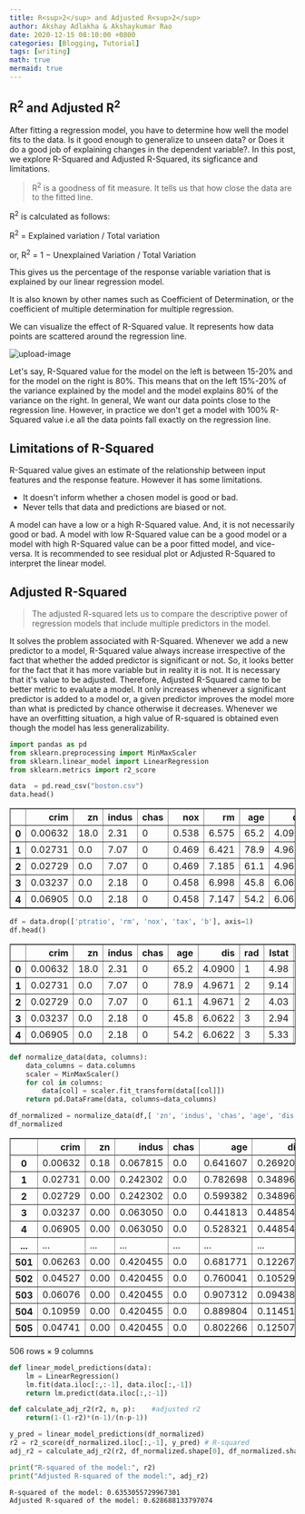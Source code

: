 ```yaml
---
title: R<sup>2</sup> and Adjusted R<sup>2</sup> 
author: Akshay Adlakha & Akshaykumar Rao
date: 2020-12-15 08:10:00 +0800
categories: [Blogging, Tutorial]
tags: [writing]
math: true
mermaid: true
---
```



## R<sup>2</sup> and Adjusted R<sup>2</sup> 

After fitting a regression model, you have to determine how well the model fits to the data. Is it good enough to generalize to unseen data? or Does it do a good job of explaining changes in the dependent variable?. In this post, we explore R-Squared and Adjusted R-Squared, its sigficance and limitations. 

> R<sup>2</sup> is a goodness of fit measure. It tells us that how close the data are to the fitted line. 

R<sup>2</sup> is calculated as follows:

R<sup>2</sup> = Explained variation / Total variation

or, R<sup>2</sup> = 1 −  Unexplained Variation / Total Variation


This gives us the percentage of the response variable variation that is explained by our linear regression model.

It is also known by other names such as Coefficient of Determination, or the coefficient of multiple determination for multiple regression.

We can visualize the effect of R-Squared value. It represents how data points are scattered around the regression line.

![upload-image](/assets/img/sample/Rsquared.png)

Let's say, R-Squared value for the model on the left is between 15-20% and for the model on the right is 80%. This means that on the left 15%-20% of the variance explained by the model and the model explains 80% of the variance on the right. In general, We want our data points close to the regression line. However, in practice we don't get a model with 100% R-Squared value i.e all the data points fall exactly on the regression line.

## Limitations of R-Squared

R-Squared value gives an estimate of the relationship between input features and the response feature. However it has some limitations.

- It doesn't inform whether a chosen model is good or bad.
- Never tells that data and predictions are biased or not.

A model can have a low or a high R-Squared value. And, it is not necessarily good or bad. A model with low R-Squared value can be a good model or a model with high R-Squared value can be a poor fitted model, and vice-versa. It is recommended to see residual plot or Adjusted R-Squared to interpret the linear model. 

## Adjusted R-Squared

> The adjusted R-squared lets us to compare the descriptive power of regression models that include multiple predictors in the model. 

It solves the problem associated with R-Squared. Whenever we add a new predictor to a model, R-Squared value always increase irrespective of the fact that whether the added predictor is significant or not. So, it looks better for the fact that it has more variable but in reality it is not. It is necessary that it's value to be adjusted. Therefore, Adjusted R-Squared came to be better metric to evaluate a model. It only increases whenever a significant predictor is added to a model or, a given predictor improves the model more than what is predicted by chance otherwise it decreases. Whenever we have an overfitting situation, a high value of R-squared is obtained even though the model has less generalizability. 



```python
import pandas as pd
from sklearn.preprocessing import MinMaxScaler
from sklearn.linear_model import LinearRegression
from sklearn.metrics import r2_score
```


```python
data  = pd.read_csv("boston.csv")
data.head()
```




<div>
<style scoped>
    .dataframe tbody tr th:only-of-type {
        vertical-align: middle;
    }

    .dataframe tbody tr th {
        vertical-align: top;
    }

    .dataframe thead th {
        text-align: right;
    }
</style>
<table border="1" class="dataframe">
  <thead>
    <tr style="text-align: right;">
      <th></th>
      <th>crim</th>
      <th>zn</th>
      <th>indus</th>
      <th>chas</th>
      <th>nox</th>
      <th>rm</th>
      <th>age</th>
      <th>dis</th>
      <th>rad</th>
      <th>tax</th>
      <th>ptratio</th>
      <th>b</th>
      <th>lstat</th>
      <th>medv</th>
    </tr>
  </thead>
  <tbody>
    <tr>
      <th>0</th>
      <td>0.00632</td>
      <td>18.0</td>
      <td>2.31</td>
      <td>0</td>
      <td>0.538</td>
      <td>6.575</td>
      <td>65.2</td>
      <td>4.0900</td>
      <td>1</td>
      <td>296</td>
      <td>15.3</td>
      <td>396.90</td>
      <td>4.98</td>
      <td>24.0</td>
    </tr>
    <tr>
      <th>1</th>
      <td>0.02731</td>
      <td>0.0</td>
      <td>7.07</td>
      <td>0</td>
      <td>0.469</td>
      <td>6.421</td>
      <td>78.9</td>
      <td>4.9671</td>
      <td>2</td>
      <td>242</td>
      <td>17.8</td>
      <td>396.90</td>
      <td>9.14</td>
      <td>21.6</td>
    </tr>
    <tr>
      <th>2</th>
      <td>0.02729</td>
      <td>0.0</td>
      <td>7.07</td>
      <td>0</td>
      <td>0.469</td>
      <td>7.185</td>
      <td>61.1</td>
      <td>4.9671</td>
      <td>2</td>
      <td>242</td>
      <td>17.8</td>
      <td>392.83</td>
      <td>4.03</td>
      <td>34.7</td>
    </tr>
    <tr>
      <th>3</th>
      <td>0.03237</td>
      <td>0.0</td>
      <td>2.18</td>
      <td>0</td>
      <td>0.458</td>
      <td>6.998</td>
      <td>45.8</td>
      <td>6.0622</td>
      <td>3</td>
      <td>222</td>
      <td>18.7</td>
      <td>394.63</td>
      <td>2.94</td>
      <td>33.4</td>
    </tr>
    <tr>
      <th>4</th>
      <td>0.06905</td>
      <td>0.0</td>
      <td>2.18</td>
      <td>0</td>
      <td>0.458</td>
      <td>7.147</td>
      <td>54.2</td>
      <td>6.0622</td>
      <td>3</td>
      <td>222</td>
      <td>18.7</td>
      <td>396.90</td>
      <td>5.33</td>
      <td>36.2</td>
    </tr>
  </tbody>
</table>
</div>




```python
df = data.drop(['ptratio', 'rm', 'nox', 'tax', 'b'], axis=1)
df.head()
```




<div>
<style scoped>
    .dataframe tbody tr th:only-of-type {
        vertical-align: middle;
    }

    .dataframe tbody tr th {
        vertical-align: top;
    }

    .dataframe thead th {
        text-align: right;
    }
</style>
<table border="1" class="dataframe">
  <thead>
    <tr style="text-align: right;">
      <th></th>
      <th>crim</th>
      <th>zn</th>
      <th>indus</th>
      <th>chas</th>
      <th>age</th>
      <th>dis</th>
      <th>rad</th>
      <th>lstat</th>
      <th>medv</th>
    </tr>
  </thead>
  <tbody>
    <tr>
      <th>0</th>
      <td>0.00632</td>
      <td>18.0</td>
      <td>2.31</td>
      <td>0</td>
      <td>65.2</td>
      <td>4.0900</td>
      <td>1</td>
      <td>4.98</td>
      <td>24.0</td>
    </tr>
    <tr>
      <th>1</th>
      <td>0.02731</td>
      <td>0.0</td>
      <td>7.07</td>
      <td>0</td>
      <td>78.9</td>
      <td>4.9671</td>
      <td>2</td>
      <td>9.14</td>
      <td>21.6</td>
    </tr>
    <tr>
      <th>2</th>
      <td>0.02729</td>
      <td>0.0</td>
      <td>7.07</td>
      <td>0</td>
      <td>61.1</td>
      <td>4.9671</td>
      <td>2</td>
      <td>4.03</td>
      <td>34.7</td>
    </tr>
    <tr>
      <th>3</th>
      <td>0.03237</td>
      <td>0.0</td>
      <td>2.18</td>
      <td>0</td>
      <td>45.8</td>
      <td>6.0622</td>
      <td>3</td>
      <td>2.94</td>
      <td>33.4</td>
    </tr>
    <tr>
      <th>4</th>
      <td>0.06905</td>
      <td>0.0</td>
      <td>2.18</td>
      <td>0</td>
      <td>54.2</td>
      <td>6.0622</td>
      <td>3</td>
      <td>5.33</td>
      <td>36.2</td>
    </tr>
  </tbody>
</table>
</div>




```python
def normalize_data(data, columns):
    data_columns = data.columns
    scaler = MinMaxScaler()
    for col in columns:
        data[col] = scaler.fit_transform(data[[col]])
    return pd.DataFrame(data, columns=data_columns)
```


```python
df_normalized = normalize_data(df,[ 'zn', 'indus', 'chas', 'age', 'dis', 'rad', 'lstat', 'medv'] )
df_normalized
```




<div>
<style scoped>
    .dataframe tbody tr th:only-of-type {
        vertical-align: middle;
    }

    .dataframe tbody tr th {
        vertical-align: top;
    }

    .dataframe thead th {
        text-align: right;
    }
</style>
<table border="1" class="dataframe">
  <thead>
    <tr style="text-align: right;">
      <th></th>
      <th>crim</th>
      <th>zn</th>
      <th>indus</th>
      <th>chas</th>
      <th>age</th>
      <th>dis</th>
      <th>rad</th>
      <th>lstat</th>
      <th>medv</th>
    </tr>
  </thead>
  <tbody>
    <tr>
      <th>0</th>
      <td>0.00632</td>
      <td>0.18</td>
      <td>0.067815</td>
      <td>0.0</td>
      <td>0.641607</td>
      <td>0.269203</td>
      <td>0.000000</td>
      <td>0.089680</td>
      <td>0.422222</td>
    </tr>
    <tr>
      <th>1</th>
      <td>0.02731</td>
      <td>0.00</td>
      <td>0.242302</td>
      <td>0.0</td>
      <td>0.782698</td>
      <td>0.348962</td>
      <td>0.043478</td>
      <td>0.204470</td>
      <td>0.368889</td>
    </tr>
    <tr>
      <th>2</th>
      <td>0.02729</td>
      <td>0.00</td>
      <td>0.242302</td>
      <td>0.0</td>
      <td>0.599382</td>
      <td>0.348962</td>
      <td>0.043478</td>
      <td>0.063466</td>
      <td>0.660000</td>
    </tr>
    <tr>
      <th>3</th>
      <td>0.03237</td>
      <td>0.00</td>
      <td>0.063050</td>
      <td>0.0</td>
      <td>0.441813</td>
      <td>0.448545</td>
      <td>0.086957</td>
      <td>0.033389</td>
      <td>0.631111</td>
    </tr>
    <tr>
      <th>4</th>
      <td>0.06905</td>
      <td>0.00</td>
      <td>0.063050</td>
      <td>0.0</td>
      <td>0.528321</td>
      <td>0.448545</td>
      <td>0.086957</td>
      <td>0.099338</td>
      <td>0.693333</td>
    </tr>
    <tr>
      <th>...</th>
      <td>...</td>
      <td>...</td>
      <td>...</td>
      <td>...</td>
      <td>...</td>
      <td>...</td>
      <td>...</td>
      <td>...</td>
      <td>...</td>
    </tr>
    <tr>
      <th>501</th>
      <td>0.06263</td>
      <td>0.00</td>
      <td>0.420455</td>
      <td>0.0</td>
      <td>0.681771</td>
      <td>0.122671</td>
      <td>0.000000</td>
      <td>0.219095</td>
      <td>0.386667</td>
    </tr>
    <tr>
      <th>502</th>
      <td>0.04527</td>
      <td>0.00</td>
      <td>0.420455</td>
      <td>0.0</td>
      <td>0.760041</td>
      <td>0.105293</td>
      <td>0.000000</td>
      <td>0.202815</td>
      <td>0.346667</td>
    </tr>
    <tr>
      <th>503</th>
      <td>0.06076</td>
      <td>0.00</td>
      <td>0.420455</td>
      <td>0.0</td>
      <td>0.907312</td>
      <td>0.094381</td>
      <td>0.000000</td>
      <td>0.107892</td>
      <td>0.420000</td>
    </tr>
    <tr>
      <th>504</th>
      <td>0.10959</td>
      <td>0.00</td>
      <td>0.420455</td>
      <td>0.0</td>
      <td>0.889804</td>
      <td>0.114514</td>
      <td>0.000000</td>
      <td>0.131071</td>
      <td>0.377778</td>
    </tr>
    <tr>
      <th>505</th>
      <td>0.04741</td>
      <td>0.00</td>
      <td>0.420455</td>
      <td>0.0</td>
      <td>0.802266</td>
      <td>0.125072</td>
      <td>0.000000</td>
      <td>0.169702</td>
      <td>0.153333</td>
    </tr>
  </tbody>
</table>
<p>506 rows × 9 columns</p>
</div>




```python
def linear_model_predictions(data):
    lm = LinearRegression()
    lm.fit(data.iloc[:,:-1], data.iloc[:,-1])
    return lm.predict(data.iloc[:,:-1])
```


```python
def calculate_adj_r2(r2, n, p):    #adjusted r2
    return(1-(1-r2)*(n-1)/(n-p-1))
```


```python
y_pred = linear_model_predictions(df_normalized)
r2 = r2_score(df_normalized.iloc[:,-1], y_pred) # R-squared
adj_r2 = calculate_adj_r2(r2, df_normalized.shape[0], df_normalized.shape[1])

print("R-squared of the model:", r2)
print("Adjusted R-squared of the model:", adj_r2)

```

    R-squared of the model: 0.6353055729967301
    Adjusted R-squared of the model: 0.628688133797074
    




